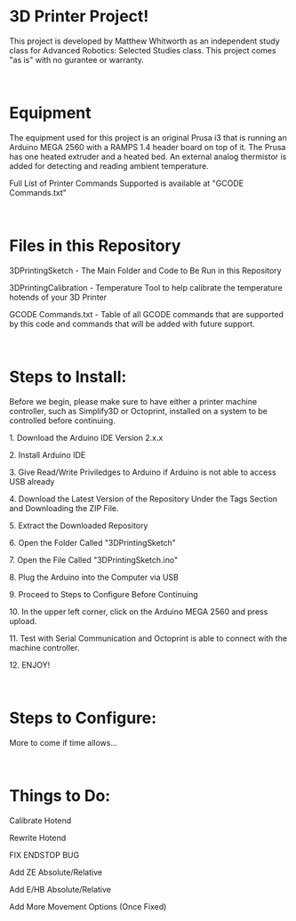 <h1>3D Printer Project!</h1>
<p>This project is developed by Matthew Whitworth as an independent study class for Advanced Robotics: Selected Studies class. This project comes "as is" with no gurantee or warranty.</p>
</br>
<h1>Equipment</h1>
<p>The equipment used for this project is an original Prusa i3 that is running an Arduino MEGA 2560 with a RAMPS 1.4 header board on top of it. The Prusa has one heated extruder and a heated bed. An external analog thermistor is added for detecting and reading ambient temperature.</p>
<p>Full List of Printer Commands Supported is available at "GCODE Commands.txt"</p>
</br>
<h1>Files in this Repository</h1>
<p>3DPrintingSketch - The Main Folder and Code to Be Run in this Repository</p>
<p>3DPrintingCalibration - Temperature Tool to help calibrate the temperature hotends of your 3D Printer</p>
<p>GCODE Commands.txt - Table of all GCODE commands that are supported by this code and commands that will be added with future support.</p>
</br>
<h1>Steps to Install:</h1>
<p> Before we begin, please make sure to have either a printer machine controller, such as Simplify3D or Octoprint, installed on a system to be controlled before continuing.</p>
<p>1. Download the Arduino IDE Version 2.x.x</p>
<p>2. Install Arduino IDE</p>
<p>3. Give Read/Write Priviledges to Arduino if Arduino is not able to access USB already</p>
<p>4. Download the Latest Version of the Repository Under the Tags Section and Downloading the ZIP File.</p>
<p>5. Extract the Downloaded Repository</p>
<p>6. Open the Folder Called "3DPrintingSketch"</p>
<p>7. Open the File Called "3DPrintingSketch.ino"</p>
<p>8. Plug the Arduino into the Computer via USB</p>
<p>9. Proceed to Steps to Configure Before Continuing</p>
<p>10. In the upper left corner, click on the Arduino MEGA 2560 and press upload.</p>
<p>11. Test with Serial Communication and Octoprint is able to connect with the machine controller.</p>
<p>12. ENJOY!</p>
</br>
<h1>Steps to Configure:</h1>
<p>More to come if time allows...</p>
</br>
<h1>Things to Do:</h1>
<p>Calibrate Hotend</p>
<p>Rewrite Hotend</p>
<p>FIX ENDSTOP BUG</p>
<p>Add ZE Absolute/Relative</p>
<p>Add E/HB Absolute/Relative</p>
<p>Add More Movement Options (Once Fixed)</p>
